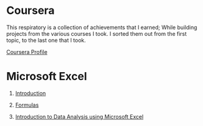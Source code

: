 # Coursera

This respiratory is a collection of achievements that I earned; While building projects 
from the various courses I took. I sorted them out from the first topic, to the last one that I took.
     
 [Coursera Profile](https://www.coursera.org/user/bddbaa1343eecdcf92f237128602c464)


# Microsoft Excel
 1. [Introduction](Acme_Company_Move.xlsx)

 2. [Formulas]()
  
 3. [Introduction to Data Analysis using Microsoft Excel]()
